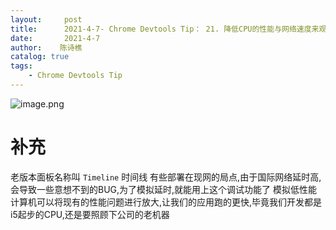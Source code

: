 ```yaml
---
layout:     post
title:      2021-4-7- Chrome Devtools Tip： 21. 降低CPU的性能与网络速度来观测性能
date:       2021-4-7
author:    陈诗樵
catalog: true
tags:
    - Chrome Devtools Tip
---
```


![image.png](https://upload-images.jianshu.io/upload_images/8156292-0444ada0cfd3c1c6.png?imageMogr2/auto-orient/strip%7CimageView2/2/w/1240)
# 补充
老版本面板名称叫 `Timeline` 时间线
有些部署在现网的局点,由于国际网络延时高,会导致一些意想不到的BUG,为了模拟延时,就能用上这个调试功能了
模拟低性能计算机可以将现有的性能问题进行放大,让我们的应用跑的更快,毕竟我们开发都是i5起步的CPU,还是要照顾下公司的老机器